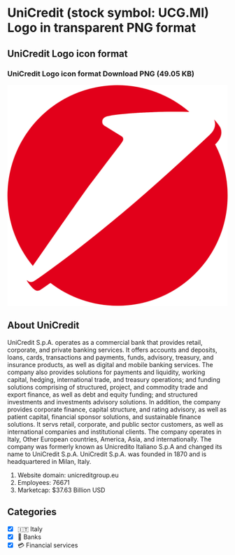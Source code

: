# UniCredit (stock symbol: UCG.MI) Logo in transparent PNG format

## UniCredit Logo icon format

### UniCredit Logo icon format Download PNG (49.05 KB)

![UniCredit Logo icon format Download PNG (49.05 KB)](/img/orig/UCG.MI-fa774de8.png)

## About UniCredit

UniCredit S.p.A. operates as a commercial bank that provides retail, corporate, and private banking services. It offers accounts and deposits, loans, cards, transactions and payments, funds, advisory, treasury, and insurance products, as well as digital and mobile banking services. The company also provides solutions for payments and liquidity, working capital, hedging, international trade, and treasury operations; and funding solutions comprising of structured, project, and commodity trade and export finance, as well as debt and equity funding; and structured investments and investments advisory solutions. In addition, the company provides corporate finance, capital structure, and rating advisory, as well as patient capital, financial sponsor solutions, and sustainable finance solutions. It servs retail, corporate, and public sector customers, as well as international companies and institutional clients. The company operates in Italy, Other European countries, America, Asia, and internationally. The company was formerly known as Unicredito Italiano S.p.A and changed its name to UniCredit S.p.A. UniCredit S.p.A. was founded in 1870 and is headquartered in Milan, Italy.

1. Website domain: unicreditgroup.eu
2. Employees: 76671
3. Marketcap: $37.63 Billion USD


## Categories
- [x] 🇮🇹 Italy
- [x] 🏦 Banks
- [x] 💳 Financial services
